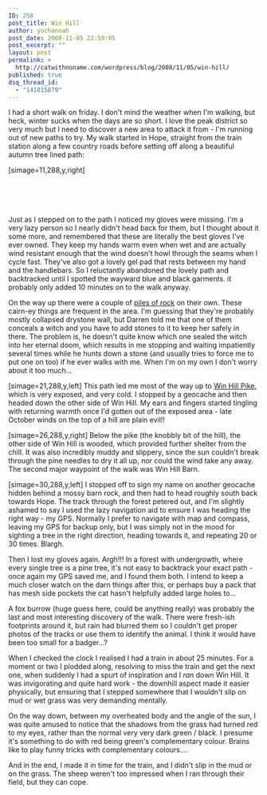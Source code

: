 ```yaml
---
ID: 258
post_title: Win Hill
author: yochannah
post_date: 2008-11-05 22:59:05
post_excerpt: ""
layout: post
permalink: >
  http://catwithnoname.com/wordpress/blog/2008/11/05/win-hill/
published: true
dsq_thread_id:
  - "141815879"
---
```

I had a short walk on friday. I don't mind the weather when I'm walking, but heck, winter sucks when the days are so short. I love the peak district so very much but I need to discover a new area to attack it from - I'm running out of new paths to try. My walk started in Hope, straight from the train station along a few country roads before setting off along a beautiful autumn tree lined path: <p>[simage=11,288,y,right]</p>

<br /><br /><br /><br />Just as I stepped on to the path I noticed my gloves were missing. I'm a very lazy person so I nearly didn't head back for them, but I thought about it some more, and remembered that these are literally the best gloves I've ever owned. They keep my hands warm even when wet and are actually wind resistant enough that the wind doesn't howl through the seams when I cycle fast. They've also got a lovely gel pad that rests between my hand and the handlebars. So I reluctantly abandoned the lovely path and backtracked until I spotted the wayward blue and black garments. it probably only added 10 minutes on to the walk anyway. 

On the way up there were a couple of <a href="http://picasaweb.google.com/yochannah/HopeWinHillHopeWith2Caches#5263380813887142274">piles of rock</a> on their own. These cairn-ey things are frequent in the area. I'm guessing that they're probably mostly collapsed drystone wall, but Darren told me that one of them conceals a witch and you have to add stones to it to keep her safely in there. The problem is, he doesn't quite know which one sealed the witch into her eternal doom, which results in me stopping and waiting impatiently several times while he hunts down a stone (and usually tries to force me to put one on too) if he ever walks with me. When I'm on my own I don't worry about it too much...

[simage=21,288,y,left] This path led me most of the way up to <a href="http://en.wikipedia.org/wiki/Win_Hill">Win Hill Pike</a>, which is very exposed, and very cold. I stopped by a geocache and then headed down the other side of Win Hill. My ears and fingers started tingling with returning warmth once I'd gotten out of the exposed area - late October winds on the top of a hill are plain evil!!

[simage=26,288,y,right] Below the pike (the knobbly bit of the hill), the other side of Win Hill is wooded, which provided further shelter from the chill. It was also incredibly muddy and slippery, since the sun couldn't break through the pine needles to dry it all up, nor could the wind take any away. The second major waypoint of the walk was Win Hill Barn.

[simage=30,288,y,left] I stopped off to sign my name on another geocache hidden behind a mossy barn rock, and then had to head roughly south back towards Hope. The track through the forest petered out, and I'm slightly ashamed to say I used the lazy navigation aid to ensure I was heading the right way - my GPS. Normally I prefer to navigate with map and compass, leaving my GPS for backup only, but I was simply not in the mood for sighting a tree in the right direction, heading towards it, and repeating 20 or 30 times. Blargh. 

Then I lost my gloves again. Argh!!! In a forest with undergrowth, where every single tree is a pine tree, it's not easy to backtrack your exact path - once again my GPS saved me, and I found them both. I intend to keep a much closer watch on the darn things after this, or perhaps buy a pack that has mesh side pockets the cat hasn't helpfully added large holes to...

A fox burrow (huge guess here, could be anything really) was probably the last and most interesting discovery of the walk. There were fresh-ish footprints around it, but rain had blurred them so I couldn't get proper photos of the tracks or use them to identify the animal. I think it would have been too small for a badger...? 

When I checked the clock I realised I had a train in about 25 minutes. For a moment or two I plodded along, resolving to miss the train and get the next one, when suddenly I had a spurt of inspiration and I <em>ran</em> down Win Hill. It was invigorating and quite hard work - the downhill aspect made it easier physically, but ensuring that I stepped somewhere that I wouldn't slip on mud or wet grass was very demanding mentally. 

On the way down, between my overheated body and the angle of the sun, I was quite amused to notice that the shadows from the grass had turned red to my eyes, rather than the normal very very dark green / black. I presume it's something to do with red being green's complementary colour. Brains like to play funny tricks with complementary colours....

And in the end, I made it in time for the train, and I didn't slip in the mud or on the grass. The sheep weren't too impressed when I ran through their field, but they can cope.